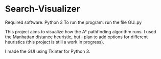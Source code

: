 # Search-Visualizer
Required software: Python 3
To run the program: run the file GUI.py

This project aims to visualize how the A* pathfinding algorithm runs.
I used the Manhattan distance heuristic, but I plan to add options for different
heuristics (this project is still a work in progress).

I made the GUI using Tkinter for Python 3.
